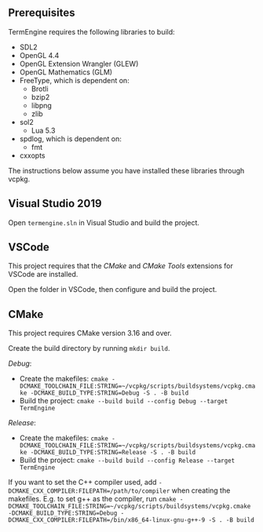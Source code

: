 ## Prerequisites

TermEngine requires the following libraries to build:

* SDL2
* OpenGL 4.4
* OpenGL Extension Wrangler (GLEW)
* OpenGL Mathematics (GLM)
* FreeType, which is dependent on:
	* Brotli
	* bzip2
	* libpng
	* zlib
* sol2
	* Lua 5.3
* spdlog, which is dependent on:
	* fmt
* cxxopts

The instructions below assume you have installed these libraries through vcpkg.

## Visual Studio 2019

Open `termengine.sln` in Visual Studio and build the project.

## VSCode

This project requires that the _CMake_ and _CMake Tools_ extensions for VSCode are installed.

Open the folder in VSCode, then configure and build the project.

## CMake

This project requires CMake version 3.16 and over.

Create the build directory by running `mkdir build`.

_Debug_:
- Create the makefiles: `cmake -DCMAKE_TOOLCHAIN_FILE:STRING=~/vcpkg/scripts/buildsystems/vcpkg.cmake -DCMAKE_BUILD_TYPE:STRING=Debug -S . -B build`
- Build the project: `cmake --build build --config Debug --target TermEngine`

_Release_:
- Create the makefiles: `cmake -DCMAKE_TOOLCHAIN_FILE:STRING=~/vcpkg/scripts/buildsystems/vcpkg.cmake -DCMAKE_BUILD_TYPE:STRING=Release -S . -B build`
- Build the project: `cmake --build build --config Release --target TermEngine`

If you want to set the C++ compiler used, add `-DCMAKE_CXX_COMPILER:FILEPATH=/path/to/compiler` when creating the makefiles.
E.g. to set g++ as the compiler, run `cmake -DCMAKE_TOOLCHAIN_FILE:STRING=~/vcpkg/scripts/buildsystems/vcpkg.cmake -DCMAKE_BUILD_TYPE:STRING=Debug -DCMAKE_CXX_COMPILER:FILEPATH=/bin/x86_64-linux-gnu-g++-9 -S . -B build`